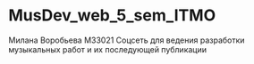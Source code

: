 # MusDev_web_5_sem_ITMO
Милана Воробьева М33021 Соцсеть для ведения разработки музыкальных работ и их последующей публикации
